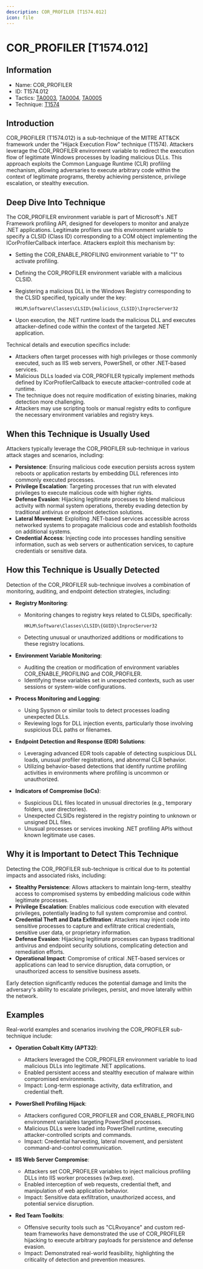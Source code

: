 ```yaml
---
description: COR_PROFILER [T1574.012]
icon: file
---
```


# COR_PROFILER [T1574.012]

## Information

- Name: COR_PROFILER
- ID: T1574.012
- Tactics: [TA0003](../TA0003/TA0003.md), [TA0004](../TA0004/TA0004.md), [TA0005](../TA0005/TA0005.md)
- Technique: [T1574](./T1574.md)

## Introduction

COR_PROFILER (T1574.012) is a sub-technique of the MITRE ATT&CK framework under the "Hijack Execution Flow" technique (T1574). Attackers leverage the COR_PROFILER environment variable to redirect the execution flow of legitimate Windows processes by loading malicious DLLs. This approach exploits the Common Language Runtime (CLR) profiling mechanism, allowing adversaries to execute arbitrary code within the context of legitimate programs, thereby achieving persistence, privilege escalation, or stealthy execution.

## Deep Dive Into Technique

The COR_PROFILER environment variable is part of Microsoft's .NET Framework profiling API, designed for developers to monitor and analyze .NET applications. Legitimate profilers use this environment variable to specify a CLSID (Class ID) corresponding to a COM object implementing the ICorProfilerCallback interface. Attackers exploit this mechanism by:

- Setting the COR_ENABLE_PROFILING environment variable to "1" to activate profiling.
- Defining the COR_PROFILER environment variable with a malicious CLSID.
- Registering a malicious DLL in the Windows Registry corresponding to the CLSID specified, typically under the key:

  ```
  HKLM\Software\Classes\CLSID\{malicious_CLSID}\InprocServer32
  ```

- Upon execution, the .NET runtime loads the malicious DLL and executes attacker-defined code within the context of the targeted .NET application.

Technical details and execution specifics include:

- Attackers often target processes with high privileges or those commonly executed, such as IIS web servers, PowerShell, or other .NET-based services.
- Malicious DLLs loaded via COR_PROFILER typically implement methods defined by ICorProfilerCallback to execute attacker-controlled code at runtime.
- The technique does not require modification of existing binaries, making detection more challenging.
- Attackers may use scripting tools or manual registry edits to configure the necessary environment variables and registry keys.

## When this Technique is Usually Used

Attackers typically leverage the COR_PROFILER sub-technique in various attack stages and scenarios, including:

- **Persistence**: Ensuring malicious code execution persists across system reboots or application restarts by embedding DLL references into commonly executed processes.
- **Privilege Escalation**: Targeting processes that run with elevated privileges to execute malicious code with higher rights.
- **Defense Evasion**: Hijacking legitimate processes to blend malicious activity with normal system operations, thereby evading detection by traditional antivirus or endpoint detection solutions.
- **Lateral Movement**: Exploiting .NET-based services accessible across networked systems to propagate malicious code and establish footholds on additional systems.
- **Credential Access**: Injecting code into processes handling sensitive information, such as web servers or authentication services, to capture credentials or sensitive data.

## How this Technique is Usually Detected

Detection of the COR_PROFILER sub-technique involves a combination of monitoring, auditing, and endpoint detection strategies, including:

- **Registry Monitoring**:

  - Monitoring changes to registry keys related to CLSIDs, specifically:

    ```
    HKLM\Software\Classes\CLSID\{GUID}\InprocServer32
    ```

  - Detecting unusual or unauthorized additions or modifications to these registry locations.

- **Environment Variable Monitoring**:

  - Auditing the creation or modification of environment variables COR_ENABLE_PROFILING and COR_PROFILER.
  - Identifying these variables set in unexpected contexts, such as user sessions or system-wide configurations.

- **Process Monitoring and Logging**:

  - Using Sysmon or similar tools to detect processes loading unexpected DLLs.
  - Reviewing logs for DLL injection events, particularly those involving suspicious DLL paths or filenames.

- **Endpoint Detection and Response (EDR) Solutions**:

  - Leveraging advanced EDR tools capable of detecting suspicious DLL loads, unusual profiler registrations, and abnormal CLR behavior.
  - Utilizing behavior-based detections that identify runtime profiling activities in environments where profiling is uncommon or unauthorized.

- **Indicators of Compromise (IoCs)**:
  - Suspicious DLL files located in unusual directories (e.g., temporary folders, user directories).
  - Unexpected CLSIDs registered in the registry pointing to unknown or unsigned DLL files.
  - Unusual processes or services invoking .NET profiling APIs without known legitimate use cases.

## Why it is Important to Detect This Technique

Detecting the COR_PROFILER sub-technique is critical due to its potential impacts and associated risks, including:

- **Stealthy Persistence**: Allows attackers to maintain long-term, stealthy access to compromised systems by embedding malicious code within legitimate processes.
- **Privilege Escalation**: Enables malicious code execution with elevated privileges, potentially leading to full system compromise and control.
- **Credential Theft and Data Exfiltration**: Attackers may inject code into sensitive processes to capture and exfiltrate critical credentials, sensitive user data, or proprietary information.
- **Defense Evasion**: Hijacking legitimate processes can bypass traditional antivirus and endpoint security solutions, complicating detection and remediation efforts.
- **Operational Impact**: Compromise of critical .NET-based services or applications can lead to service disruption, data corruption, or unauthorized access to sensitive business assets.

Early detection significantly reduces the potential damage and limits the adversary's ability to escalate privileges, persist, and move laterally within the network.

## Examples

Real-world examples and scenarios involving the COR_PROFILER sub-technique include:

- **Operation Cobalt Kitty (APT32)**:

  - Attackers leveraged the COR_PROFILER environment variable to load malicious DLLs into legitimate .NET applications.
  - Enabled persistent access and stealthy execution of malware within compromised environments.
  - Impact: Long-term espionage activity, data exfiltration, and credential theft.

- **PowerShell Profiling Hijack**:

  - Attackers configured COR_PROFILER and COR_ENABLE_PROFILING environment variables targeting PowerShell processes.
  - Malicious DLLs were loaded into PowerShell runtime, executing attacker-controlled scripts and commands.
  - Impact: Credential harvesting, lateral movement, and persistent command-and-control communication.

- **IIS Web Server Compromise**:

  - Attackers set COR_PROFILER variables to inject malicious profiling DLLs into IIS worker processes (w3wp.exe).
  - Enabled interception of web requests, credential theft, and manipulation of web application behavior.
  - Impact: Sensitive data exfiltration, unauthorized access, and potential service disruption.

- **Red Team Toolkits**:
  - Offensive security tools such as "CLRvoyance" and custom red-team frameworks have demonstrated the use of COR_PROFILER hijacking to execute arbitrary payloads for persistence and defense evasion.
  - Impact: Demonstrated real-world feasibility, highlighting the criticality of detection and prevention measures.
